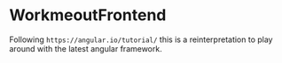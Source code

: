 # WorkmeoutFrontend

Following `https://angular.io/tutorial/` this is a reinterpretation to play around with the latest angular framework.
